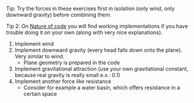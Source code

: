 Tip: Try the forces in these exercises first in isolation (only wind, only downward gravity) before combining them.

Tip 2: On [Nature of code](http://natureofcode.com/book/chapter-2-forces/#chapter02_example6) you will find working implementations if you have trouble doing it on your own (along with very nice explanations).

1. Implement wind
1. Implement downward gravity (every head falls down onto the plane). Very similar to wind.
    - Plane geometry is prepared in the code
1. Implement gravitational attraction (use your own gravitational constant, because real gravity is really small e.x.: 0.1)
1. Implement another force like resistance 
   - Consider for example a water basin, which offers resistance in a certain space
